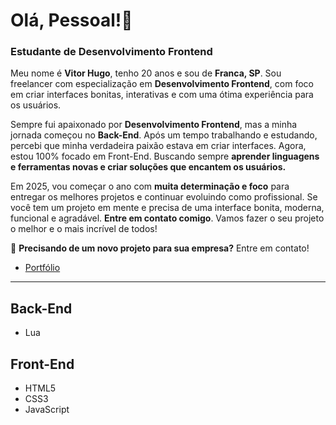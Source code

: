 # Olá, Pessoal!👋

### Estudante de Desenvolvimento Frontend

Meu nome é **Vitor Hugo**, tenho 20 anos e sou de **Franca, SP**. Sou freelancer com especialização em **Desenvolvimento Frontend**, com foco em criar interfaces bonitas, interativas e com uma ótima experiência para os usuários.

Sempre fui apaixonado por **Desenvolvimento Frontend**, mas a minha jornada começou no **Back-End**. Após um tempo trabalhando e estudando, percebi que minha verdadeira paixão estava em criar interfaces. Agora, estou 100% focado em Front-End. Buscando sempre **aprender linguagens e ferramentas novas e criar soluções que encantem os usuários.**

Em 2025, vou começar o ano com **muita determinação e foco** para entregar os melhores projetos e continuar evoluindo como profissional. Se você tem um projeto em mente e precisa de uma interface bonita, moderna, funcional e agradável. 
**Entre em contato comigo**. Vamos fazer o seu projeto o melhor e o mais incrível de todos!

📩 **Precisando de um novo projeto para sua empresa?** Entre em contato!

- [Portfólio](https://meuportfolio.com)

---
## Back-End
- Lua

## Front-End
- HTML5
- CSS3
- JavaScript
